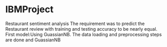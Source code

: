 # IBMProject
Restaurant sentiment analysis
The requirement was to predict the Restaurant review with training and testing accuracy to be nearly equal.
First model:Using GuassianNB. The data loading and preprocessing steps are done and GuassianNB
